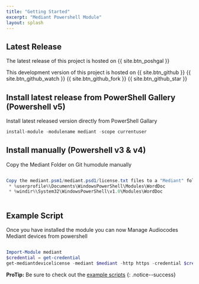 ```yaml
---
title: "Getting Started"
excerpt: "Mediant Powershell Module"
layout: splash
---
```


## Latest Release

The latest release of this project is hosted on {{ site.btn_poshgal }}

This development version of this project is hosted on {{ site.btn_github }} {{ site.btn_github_watch }} {{ site.btn_github_fork }} {{ site.btn_github_star }}

## Install latest release from PowerShell Gallery (Powershell v5)

Install latest released version directly from PowerShell Gallary

```powershell
install-module -modulename mediant -scope currentuser
```

## Install manually  (Powershell v3 & v4)

Copy the Mediant Folder on Git humodule manually

```powershell

Copy the mediant.psm1/mediant.psd1/license.txt files to a "Mediant" folder into one of the following folders
 * %userprofile%\Documents\WindowsPowerShell\Modules\WordDoc
 * %windir%\System32\WindowsPowerShell\v1.0\Modules\WordDoc
 
```

## Example Script

Once you have installed the module you can now Manage Audiocodes Mediant devices from powershell

```powershell

Import-Module mediant
$credential = get-credential
get-mediantdevicelicense -mediant $mediant -http https -credential $credential

```

**ProTip:** Be sure to check out the [example scripts](scripts/) 
{: .notice--success}
